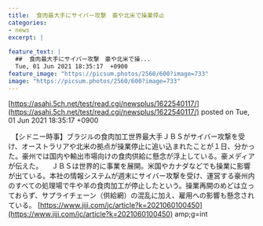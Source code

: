 ```yaml
---
title:  食肉最大手にサイバー攻撃　豪や北米で操業停止  
categories:
- news
excerpt: |
  
feature_text: |
  ##  食肉最大手にサイバー攻撃　豪や北米で操...
  Tue, 01 Jun 2021 18:35:17  +0900
feature_image: "https://picsum.photos/2560/600?image=733"
image: "https://picsum.photos/2560/600?image=733"
---
```


[https://asahi.5ch.net/test/read.cgi/newsplus/1622540117/](https://asahi.5ch.net/test/read.cgi/newsplus/1622540117/)
posted on Tue, 01 Jun 2021 18:35:17  +0900

<!--more-->

　【シドニー時事】ブラジルの食肉加工世界最大手ＪＢＳがサイバー攻撃を受け、オーストラリアや北米の拠点が操業停止に追い込まれたことが１日、分かった。豪州では国内や輸出市場向けの食肉供給に懸念が浮上している。豪メディアが伝えた。 　ＪＢＳは世界的に事業を展開。米国やカナダなどでも操業に影響が出ている。本社の情報システムが週末にサイバー攻撃を受け、運営する豪州内のすべての処理場で牛や羊の食肉加工が停止したという。操業再開のめどは立っておらず、サプライチェーン（供給網）の混乱に加え、雇用への影響も懸念されている。 [https://www.jiji.com/jc/article?k=2021060100450](https://www.jiji.com/jc/article?k=2021060100450) amp;g=int
